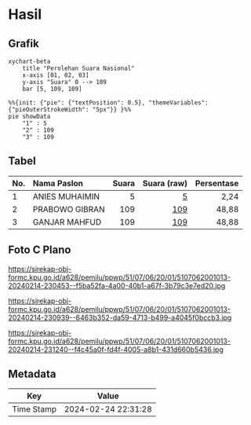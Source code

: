 # Hasil

## Grafik

```mermaid
xychart-beta
    title "Perolehan Suara Nasional"
    x-axis [01, 02, 03]
    y-axis "Suara" 0 --> 109
    bar [5, 109, 109]
```

```mermaid
%%{init: {"pie": {"textPosition": 0.5}, "themeVariables": {"pieOuterStrokeWidth": "5px"}} }%%
pie showData
    "1" : 5
    "2" : 109
    "3" : 109
```

## Tabel

| No. | Nama Paslon    | Suara | Suara (raw) | Persentase |
|:--- |:-------------- | -----:| -----------:| ----------:|
| 1   | ANIES MUHAIMIN | 5     | [5][p-1]    | 2,24       |
| 2   | PRABOWO GIBRAN | 109   | [109][p-2]  | 48,88      |
| 3   | GANJAR MAHFUD  | 109   | [109][p-3]  | 48,88      |


[p-1]: https://github.com/gigit-pemilu/pemilu-2024/blob/main/pilpres/hitung-suara/sub/51-bali/sub/07-karangasem/sub/06-bebandem/sub/2001-bungaya/sub/013-tps/sub/paslon-1.txt
[p-2]: https://github.com/gigit-pemilu/pemilu-2024/blob/main/pilpres/hitung-suara/sub/51-bali/sub/07-karangasem/sub/06-bebandem/sub/2001-bungaya/sub/013-tps/sub/paslon-2.txt
[p-3]: https://github.com/gigit-pemilu/pemilu-2024/blob/main/pilpres/hitung-suara/sub/51-bali/sub/07-karangasem/sub/06-bebandem/sub/2001-bungaya/sub/013-tps/sub/paslon-3.txt

## Foto C Plano

https://sirekap-obj-formc.kpu.go.id/a628/pemilu/ppwp/51/07/06/20/01/5107062001013-20240214-230453--f5ba52fa-4a00-40b1-a67f-3b79c3e7ed20.jpg

https://sirekap-obj-formc.kpu.go.id/a628/pemilu/ppwp/51/07/06/20/01/5107062001013-20240214-230939--6463b352-da59-4713-b499-a4045f0bccb3.jpg

https://sirekap-obj-formc.kpu.go.id/a628/pemilu/ppwp/51/07/06/20/01/5107062001013-20240214-231240--f4c45a0f-fd4f-4005-a8b1-431d660b5436.jpg


## Metadata

| Key        | Value               |
| ---------- | ------------------- |
| Time Stamp | 2024-02-24 22:31:28 |



